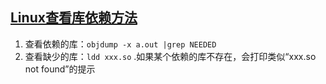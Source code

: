 ## [Linux查看库依赖方法](https://www.cnblogs.com/silentdoer/p/11748567.html)

1. 查看依赖的库：`objdump -x a.out |grep NEEDED`
2. 查看缺少的库：`ldd xxx.so` .如果某个依赖的库不存在，会打印类似“xxx.so not found”的提示






